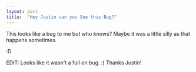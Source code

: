 ```yaml
---
layout: post
title:  "Hey Justin can you See this Bug?"
---
```


This looks like a bug to me but who knows? Maybe it was a little silly as that happens sometimes. 

:D 

EDIT: Looks like it wasn't a full on bug. :) Thanks Justin! 
